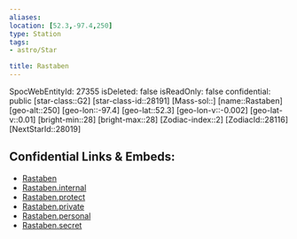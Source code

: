 ```yaml
---
aliases: 
location: [52.3,-97.4,250]
type: Station
tags:
- astro/Star

title: Rastaben
---
```

SpocWebEntityId: 27355
isDeleted: false
isReadOnly: false
confidential: public
[star-class::G2]
[star-class-id::28191]
[Mass-sol::]
[name::Rastaben]
[geo-alt::250]
[geo-lon::-97.4]
[geo-lat::52.3]
[geo-lon-v::-0.002]
[geo-lat-v::0.01]
[bright-min::28]
[bright-max::28]
[Zodiac-index::2]
[ZodiacId::28116]
[NextStarId::28019]



## Confidential Links & Embeds: 
- [Rastaben](../../../_public/astro/Star/Rastaben.md) 
- [Rastaben.internal](../../../_internal/astro/Star/Rastaben.internal.md) 
- [Rastaben.protect](../../../_protect/astro/Star/Rastaben.protect.md) 
- [Rastaben.private](../../../_private/astro/Star/Rastaben.private.md) 
- [Rastaben.personal](../../../_personal/astro/Star/Rastaben.personal.md) 
- [Rastaben.secret](../../../_secret/astro/Star/Rastaben.secret.md) 

